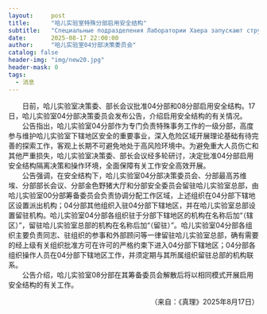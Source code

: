 ```yaml
---
layout:     post
title:      "哈儿实验室特殊分部启用安全结构"
subtitle:   "Специальные подразделения Лаборатории Хаера запускают структуру безопасности"
date:       2025-08-17 22:00:00
author:     "哈儿实验室04分部决策委员会"
catalog: false
header-img: "img/new20.jpg"
header-mask: 0
tags:
  - 消息
---
```


&emsp;&emsp;日前，哈儿实验室决策委、部长会议批准04分部和08分部启用安全结构。17日，哈儿实验室04分部决策委员会发布公告，介绍启用安全结构的有关情况。  
&emsp;&emsp;公告指出，哈儿实验室04分部作为专门负责特殊事务工作的一级分部，高度参与维护哈儿实验室下辖地区安全的重要事业，深入危险区域开展理论基础有待完善的探索工作，客观上长期不可避免地处于高风险环境中。为避免重大人员伤亡和其他严重损失，哈儿实验室决策委、部长会议经多轮研讨，决定批准04分部启用安全结构隔离决策和操作环境，全面保障有关工作安全高效开展。  
&emsp;&emsp;公告强调，在安全结构下，哈儿实验室04分部决策委员会、分部最高苏维埃、分部部长会议、分部金色野猪大厅和分部安全委员会留驻哈儿实验室总部，由哈儿实验室00分部筹备委员会负责协调分配工作区域，上述组织在04分部下辖地区设置派出机构；04分部其他组织入驻04分部下辖地区，并在哈儿实验室总部设置留驻机构。哈儿实验室04分部各组织驻于分部下辖地区的机构在名称后加“（辖区）”，留驻哈儿实验室总部的机构在名称后加“（留驻）”。哈儿实验室04分部各组织主要负责同志、驻组织的参事和外部顾问等一律留驻哈儿实验室总部，确有需要的经上级有关组织批准方可在许可的严格约束下进入04分部下辖地区；04分部各组织操作人员在04分部下辖地区工作，并须定期与其所属组织留驻总部的机构联系。  
&emsp;&emsp;公告介绍，哈儿实验室08分部在其筹备委员会解散后将以相同模式开展启用安全结构的有关工作。
<div style="text-align: right">（来自：《真理》2025年8月17日）</div>